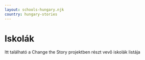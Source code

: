 ```yaml
---
layout: schools-hungary.njk
country: hungary-stories
---
```

# Iskolák
Itt található a Change the Story projektben részt vevő iskolák listája


